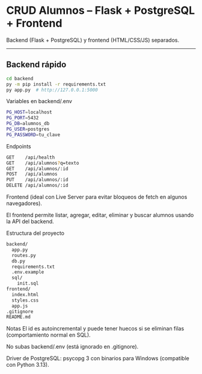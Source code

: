# CRUD Alumnos – Flask + PostgreSQL + Frontend

Backend (Flask + PostgreSQL) y frontend (HTML/CSS/JS) separados.

---

## Backend rápido

```bash
cd backend
py -m pip install -r requirements.txt
py app.py  # http://127.0.0.1:5000
```
Variables en backend/.env
```bash
PG_HOST=localhost
PG_PORT=5432
PG_DB=alumnos_db
PG_USER=postgres
PG_PASSWORD=tu_clave
```
Endpoints
```bash
GET    /api/health
GET    /api/alumnos?q=texto
GET    /api/alumnos/:id
POST   /api/alumnos
PUT    /api/alumnos/:id
DELETE /api/alumnos/:id

```
Frontend
(ideal con Live Server para evitar bloqueos de fetch en algunos navegadores).

El frontend permite listar, agregar, editar, eliminar y buscar alumnos usando la API del backend.



Estructura del proyecto
```bash
backend/
  app.py
  routes.py
  db.py
  requirements.txt
  .env.example
  sql/
    init.sql
frontend/
  index.html
  styles.css
  app.js
.gitignore
README.md

```
 Notas
El id es autoincremental y puede tener huecos si se eliminan filas (comportamiento normal en SQL).

No subas backend/.env (está ignorado en .gitignore).

Driver de PostgreSQL: psycopg 3 con binarios para Windows (compatible con Python 3.13).

